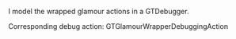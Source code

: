 I model the wrapped glamour actions in a GTDebugger.

Corresponding debug action:
GTGlamourWrapperDebuggingAction